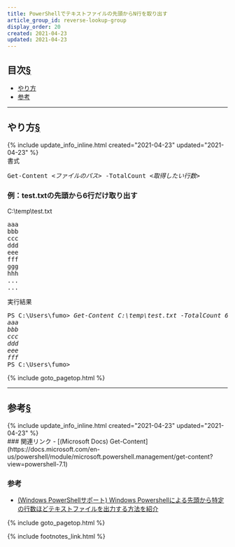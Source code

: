 ```yaml
---
title: PowerShellでテキストファイルの先頭からN行を取り出す
article_group_id: reverse-lookup-group
display_order: 20
created: 2021-04-23
updated: 2021-04-23
---
```


## <a name="index">目次</a><a class="heading-anchor-permalink" href="#目次">§</a>

<ul id="index_ul">
<li><a href="#method">やり方</a></li>
<li><a href="#reference">参考</a></li>
</ul>

* * *
## <a name="method">やり方</a><a class="heading-anchor-permalink" href="#method">§</a>
<div class="chapter-updated">{% include update_info_inline.html created="2021-04-23" updated="2021-04-23" %}</div>
<div class="code-box-syntax">
<div class="title">書式</div>
<pre>
Get-Content <em>&lt;ファイルのパス&gt;</em> -TotalCount <em>&lt;取得したい行数&gt;</em>
</pre>
</div>

### 例：test.txtの先頭から6行だけ取り出す
<div class="code-box-input">
<div class="title">C:\temp\test.txt</div>
<pre>
aaa
bbb
ccc
ddd
eee
fff
ggg
hhh
...
...
</pre>
</div>

<div class="code-box-output">
<div class="title">実行結果</div>
<pre>
PS C:\Users\fumo&gt; <em class="command">Get-Content C:\temp\test.txt -TotalCount 6</em>
<em>aaa
bbb
ccc
ddd
eee
fff</em>
PS C:\Users\fumo&gt;
</pre>
</div>

{% include goto_pagetop.html %}

* * *
## <a name="reference">参考</a><a class="heading-anchor-permalink" href="#reference">§</a>
<div class="chapter-updated">{% include update_info_inline.html created="2021-04-23" updated="2021-04-23" %}</div>
### 関連リンク
- [(Microsoft Docs) Get-Content](https://docs.microsoft.com/en-us/powershell/module/microsoft.powershell.management/get-content?view=powershell-7.1)

### 参考
- [(Windows PowerShellサポート) Windows Powershellによる先頭から特定の行数ほどテキストファイルを出力する方法を紹介](https://www.wannko.net/powershell/file/get-content1.html)

{% include goto_pagetop.html %}

{% include footnotes_link.html %}
